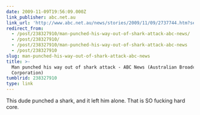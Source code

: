 ```yaml
---
date: 2009-11-09T19:56:09.000Z
link_publisher: abc.net.au
link_url: 'http://www.abc.net.au/news/stories/2009/11/09/2737744.htm?section=justin'
redirect_from:
  - /post/238327910/man-punched-his-way-out-of-shark-attack-abc-news/
  - /post/238327910/
  - /post/238327910/man-punched-his-way-out-of-shark-attack-abc-news
  - /post/238327910
slug: man-punched-his-way-out-of-shark-attack-abc-news
title: >-
  Man punched his way out of shark attack - ABC News (Australian Broadcasting
  Corporation)
tumblrid: 238327910
type: link
---
```

<p>This dude punched a shark, and it left him alone. That is SO fucking hard core.</p>
